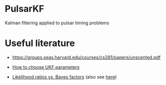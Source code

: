 # PulsarKF
Kalman filtering applied to pulsar timing problems





# Useful literature


* https://groups.seas.harvard.edu/courses/cs281/papers/unscented.pdf


* [How to choose UKF parameters](https://liu.diva-portal.org/smash/get/diva2:1641373/FULLTEXT01.pdf)

* [Likelihood ratios vs. Bayes factors](https://stats.stackexchange.com/questions/27345/likelihood-ratio-vs-bayes-factor) (also see [here](https://stats.stackexchange.com/a/270559/97992))